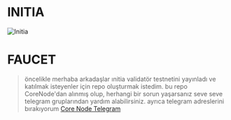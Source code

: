#                       INITIA
![Initia](https://github.com/Cigilipap/Initia-repo/assets/108762371/24cdc568-019c-48df-b72e-d8f126963780)
# FAUCET
> öncelikle merhaba arkadaşlar ınitia validatör testnetini yayınladı ve katılmak isteyenler için repo oluşturmak istedim. bu repo CoreNode'dan alınmış olup, herhangi bir sorun yaşarsanız seve seve telegram gruplarından yardım alabilirsiniz. ayrıca telegram adreslerini bırakıyorum
[Core Node Telegram](https://t.me/corenodechat)
